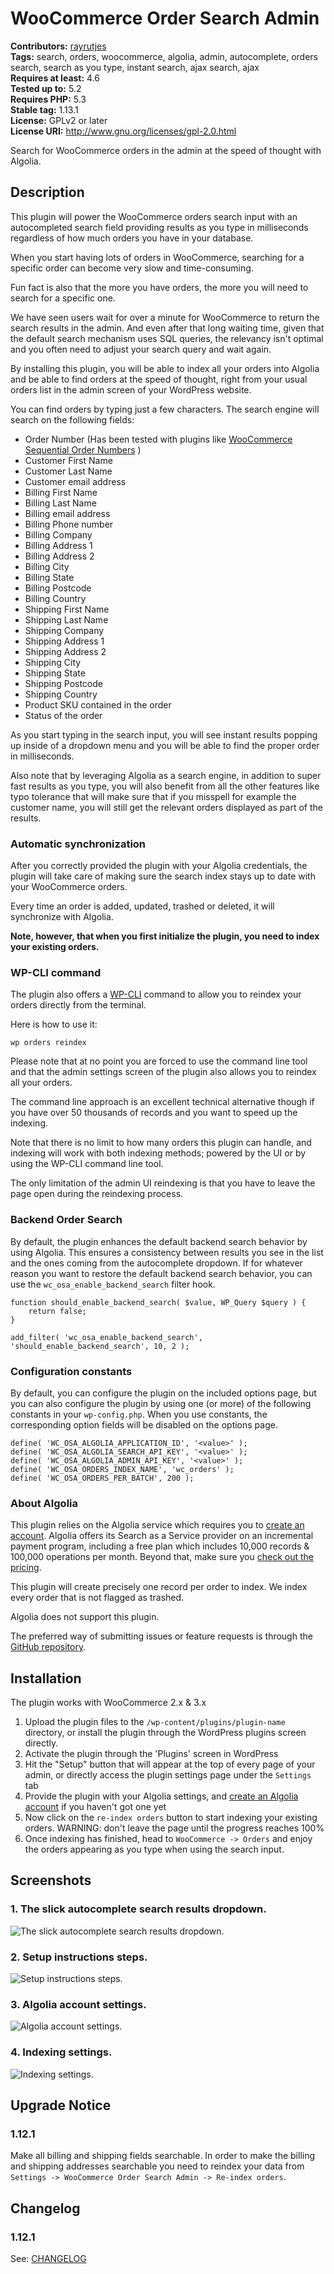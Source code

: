 # WooCommerce Order Search Admin #
**Contributors:** [rayrutjes](https://profiles.wordpress.org/rayrutjes)  
**Tags:** search, orders, woocommerce, algolia, admin, autocomplete, orders search, search as you type, instant search, ajax search, ajax  
**Requires at least:** 4.6  
**Tested up to:** 5.2  
**Requires PHP:** 5.3  
**Stable tag:** 1.13.1  
**License:** GPLv2 or later  
**License URI:** http://www.gnu.org/licenses/gpl-2.0.html  

Search for WooCommerce orders in the admin at the speed of thought with Algolia.

## Description ##

This plugin will power the WooCommerce orders search input with an autocompleted search field providing results as you type in milliseconds regardless of how much orders you have in your database.

When you start having lots of orders in WooCommerce, searching for a specific order can become very slow and time-consuming.

Fun fact is also that the more you have orders, the more you will need to search for a specific one.

We have seen users wait for over a minute for WooCommerce to return the search results in the admin.
And even after that long waiting time, given that the default search mechanism uses SQL queries, the relevancy isn't optimal and you often need to adjust your search query and wait again.

By installing this plugin, you will be able to index all your orders into Algolia and be able to find orders at the speed of thought, right from your usual orders list in the admin screen of your WordPress website.

You can find orders by typing just a few characters.
The search engine will search on the following fields:

* Order Number (Has been tested with plugins like [WooCommerce Sequential Order Numbers](https://wordpress.org/plugins/woocommerce-sequential-order-numbers/) )
* Customer First Name
* Customer Last Name
* Customer email address
* Billing First Name
* Billing Last Name
* Billing email address
* Billing Phone number
* Billing Company
* Billing Address 1
* Billing Address 2
* Billing City
* Billing State
* Billing Postcode
* Billing Country
* Shipping First Name
* Shipping Last Name
* Shipping Company
* Shipping Address 1
* Shipping Address 2
* Shipping City
* Shipping State
* Shipping Postcode
* Shipping Country
* Product SKU contained in the order
* Status of the order

As you start typing in the search input, you will see instant results popping up inside of a dropdown menu and you will
be able to find the proper order in milliseconds.

Also note that by leveraging Algolia as a search engine, in addition to super fast results as you type, you will
also benefit from all the other features like typo tolerance that will make sure that if you misspell for example the customer name, you will still get the relevant orders displayed as part of the results.

### Automatic synchronization ###

After you correctly provided the plugin with your Algolia credentials, the plugin will take care of making sure
the search index stays up to date with your WooCommerce orders.

Every time an order is added, updated, trashed or deleted, it will synchronize with Algolia.

**Note, however, that when you first initialize the plugin, you need to index your existing orders.**

### WP-CLI command ###

The plugin also offers a [WP-CLI](http://wp-cli.org/) command to allow you to reindex your orders directly from the
terminal.

Here is how to use it:

`wp orders reindex`

Please note that at no point you are forced to use the command line tool and that the admin settings screen
of the plugin also allows you to reindex all your orders.

The command line approach is an excellent technical alternative though if you have over 50 thousands of records and you want to speed up the indexing.

Note that there is no limit to how many orders this plugin can handle, and indexing will work with both indexing methods;
powered by the UI or by using the WP-CLI command line tool.

The only limitation of the admin UI reindexing is that you have to leave the page open during the reindexing
process.

### Backend Order Search ###

By default, the plugin enhances the default backend search behavior by using Algolia.
This ensures a consistency between results you see in the list and the ones coming from the autocomplete dropdown.
If for whatever reason you want to restore the default backend search behavior, you can use the `wc_osa_enable_backend_search` filter hook.


	function should_enable_backend_search( $value, WP_Query $query ) {
	    return false;
	}
	
	add_filter( 'wc_osa_enable_backend_search', 'should_enable_backend_search', 10, 2 );


### Configuration constants ###

By default, you can configure the plugin on the included options page, but you can also configure the plugin by using one (or more) of the following constants in your `wp-config.php`.
When you use constants, the corresponding option fields will be disabled on the options page.


	define( 'WC_OSA_ALGOLIA_APPLICATION_ID', '<value>' );
	define( 'WC_OSA_ALGOLIA_SEARCH_API_KEY', '<value>' );
	define( 'WC_OSA_ALGOLIA_ADMIN_API_KEY', '<value>' );
	define( 'WC_OSA_ORDERS_INDEX_NAME', 'wc_orders' );
	define( 'WC_OSA_ORDERS_PER_BATCH', 200 );


### About Algolia ###

This plugin relies on the Algolia service which requires you to [create an account](https://www.algolia.com/getstarted/pass?redirect=true).
Algolia offers its Search as a Service provider on an incremental payment program, including a free plan which includes 10,000 records & 100,000 operations per month.
Beyond that, make sure you [check out the pricing](https://www.algolia.com/pricing).

This plugin will create precisely one record per order to index. We index every order that is not flagged as trashed.

Algolia does not support this plugin.

The preferred way of submitting issues or feature requests is through the [GitHub repository](https://github.com/rayrutjes/wc-order-search-admin/issues).

## Installation ##

The plugin works with WooCommerce 2.x & 3.x

1. Upload the plugin files to the `/wp-content/plugins/plugin-name` directory,
or install the plugin through the WordPress plugins screen directly.
1. Activate the plugin through the 'Plugins' screen in WordPress
1. Hit the "Setup" button that will  appear at the top of every page of your admin,
or directly access the plugin settings page under the `Settings` tab
1. Provide the plugin with your Algolia settings, and
[create an Algolia account](https://www.algolia.com/getstarted/pass?redirect=true) if you haven't got one yet
1. Now click on the `re-index orders` button to start indexing your existing orders.
WARNING: don't leave the page until the progress reaches 100%
1. Once indexing has finished, head to `WooCommerce -> Orders` and enjoy the orders appearing as you type when using the search input.

## Screenshots ##

### 1. The slick autocomplete search results dropdown. ###
![The slick autocomplete search results dropdown.](https://ps.w.org/wc-order-search-admin/assets/screenshot-1.png)

### 2. Setup instructions steps. ###
![Setup instructions steps.](https://ps.w.org/wc-order-search-admin/assets/screenshot-2.png)

### 3. Algolia account settings. ###
![Algolia account settings.](https://ps.w.org/wc-order-search-admin/assets/screenshot-3.png)

### 4. Indexing settings. ###
![Indexing settings.](https://ps.w.org/wc-order-search-admin/assets/screenshot-4.png)


## Upgrade Notice ##

### 1.12.1 ###
Make all billing and shipping fields searchable. In order to make the billing and shipping addresses searchable you need to reindex your data from `Settings -> WooCommerce Order Search Admin -> Re-index orders`.

## Changelog ##

### 1.12.1 ###
See: [CHANGELOG](https://github.com/rayrutjes/wc-order-search-admin/blob/master/CHANGELOG.md)
